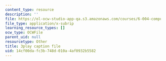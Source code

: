 ```yaml
---
content_type: resource
description: ''
file: https://ol-ocw-studio-app-qa.s3.amazonaws.com/courses/6-004-computation-structures-spring-2017/14cf00dafc3b748d010a4af0932b5582_f866lUTRXE4.srt
file_type: application/x-subrip
learning_resource_types: []
ocw_type: OCWFile
parent_uid: null
resourcetype: Other
title: 3play caption file
uid: 14cf00da-fc3b-748d-010a-4af0932b5582
---
```

